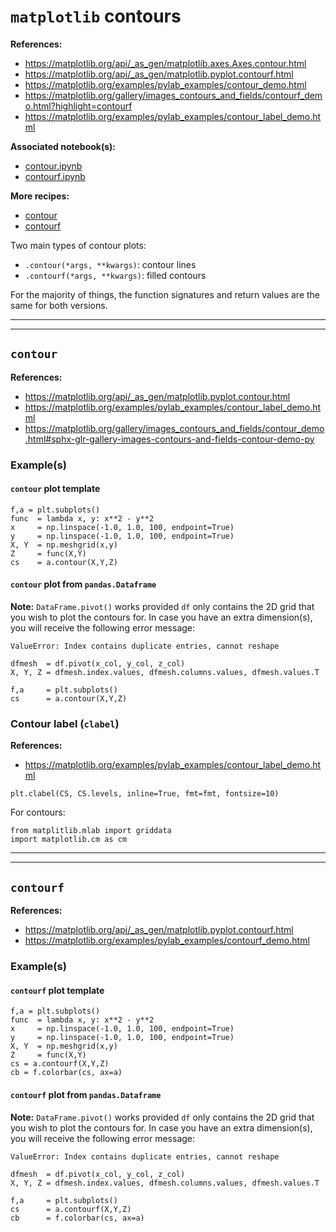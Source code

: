 # `matplotlib` contours

**References:**
- https://matplotlib.org/api/_as_gen/matplotlib.axes.Axes.contour.html
- https://matplotlib.org/api/_as_gen/matplotlib.pyplot.contourf.html
- https://matplotlib.org/examples/pylab_examples/contour_demo.html
- https://matplotlib.org/gallery/images_contours_and_fields/contourf_demo.html?highlight=contourf
- https://matplotlib.org/examples/pylab_examples/contour_label_demo.html

**Associated notebook(s):**
- [contour.ipynb](./notebooks/contour.ipynb)
- [contourf.ipynb](./notebooks/contourf.ipynb)

**More recipes:**
- [contour](./recipes/contour.md)
- [contourf](./recipes/contourf.md)


Two main types of contour plots:
- `.contour(*args, **kwargs)`: contour lines
- `.contourf(*args, **kwargs)`: filled contours

For the majority of things, the function signatures and return values are the same for both versions.


-------------------------------------------------------------------------------------
-------------------------------------------------------------------------------------

## `contour`

**References:**
- https://matplotlib.org/api/_as_gen/matplotlib.pyplot.contour.html
- https://matplotlib.org/examples/pylab_examples/contour_label_demo.html
- https://matplotlib.org/gallery/images_contours_and_fields/contour_demo.html#sphx-glr-gallery-images-contours-and-fields-contour-demo-py



### Example(s)

#### `contour` plot template

~~~~
f,a = plt.subplots()
func  = lambda x, y: x**2 - y**2
x     = np.linspace(-1.0, 1.0, 100, endpoint=True)
y     = np.linspace(-1.0, 1.0, 100, endpoint=True)
X, Y  = np.meshgrid(x,y)
Z     = func(X,Y)
cs    = a.contour(X,Y,Z)
~~~~

#### `contour` plot from `pandas.Dataframe`

**Note:**
`DataFrame.pivot()` works provided `df` only contains the 2D grid that you wish
to plot the contours for. In case you have an extra dimension(s), you will receive
the following error message:
~~~~
ValueError: Index contains duplicate entries, cannot reshape
~~~~

~~~~
dfmesh  = df.pivot(x_col, y_col, z_col)
X, Y, Z = dfmesh.index.values, dfmesh.columns.values, dfmesh.values.T

f,a     = plt.subplots()
cs      = a.contour(X,Y,Z)
~~~~

### Contour label (`clabel`)

**References:**
- https://matplotlib.org/examples/pylab_examples/contour_label_demo.html

~~~~
plt.clabel(CS, CS.levels, inline=True, fmt=fmt, fontsize=10)
~~~~

For contours:

~~~~
from matplitlib.mlab import griddata
import matplotlib.cm as cm
~~~~


---------------------------------------------------------------------------------------
---------------------------------------------------------------------------------------


## `contourf`

**References:**
- https://matplotlib.org/api/_as_gen/matplotlib.pyplot.contourf.html
- https://matplotlib.org/examples/pylab_examples/contourf_demo.html

### Example(s)

#### `contourf` plot template

~~~~
f,a = plt.subplots()
func  = lambda x, y: x**2 - y**2
x     = np.linspace(-1.0, 1.0, 100, endpoint=True)
y     = np.linspace(-1.0, 1.0, 100, endpoint=True)
X, Y  = np.meshgrid(x,y)
Z     = func(X,Y)
cs = a.contourf(X,Y,Z)
cb = f.colorbar(cs, ax=a)
~~~~

#### `contourf` plot from `pandas.Dataframe`

**Note:**
`DataFrame.pivot()` works provided `df` only contains the 2D grid that you wish
to plot the contours for. In case you have an extra dimension(s), you will receive
the following error message:

~~~~
ValueError: Index contains duplicate entries, cannot reshape
~~~~

~~~~
dfmesh  = df.pivot(x_col, y_col, z_col)
X, Y, Z = dfmesh.index.values, dfmesh.columns.values, dfmesh.values.T

f,a     = plt.subplots()
cs      = a.contourf(X,Y,Z)
cb      = f.colorbar(cs, ax=a)
~~~~
